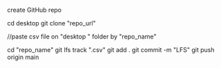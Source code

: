 create GitHub repo

cd desktop
git clone "repo_url"

//paste csv file on "desktop " folder by "repo_name"

cd "repo_name"
git lfs track ".csv"
git add .
git commit -m "LFS"
git push origin main

